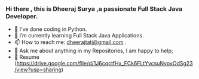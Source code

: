 ### Hi there , this is Dheeraj Surya ,a passionate Full Stack Java Developer.
- 🔭 I've done coding in Python.
- 🌱 I’m currently learning Full Stack Java Applications.
- 📫 How to reach me: dheerajtati@gmail.com .
- 💬 Ask me about anything in my Repositories, I am happy to help;
- 📝 Resume (https://drive.google.com/file/d/1J6cqctfHx_FCk6FLtYvcsuNyovOdSg23/view?usp=sharing)


<!--
**DheerajSurya/DheerajSurya** is a ✨ _special_ ✨ repository because its `README.md` (this file) appears on your GitHub profile.

Here are some ideas to get you started:

- 🔭 I’m currently working on ...
- 🌱 I’m currently learning ...
- 👯 I’m looking to collaborate on ...
- 🤔 I’m looking for help with ...
- 💬 Ask me about ...
- 📫 How to reach me: ...
- 😄 Pronouns: ...
- ⚡ Fun fact: ...
-->
